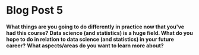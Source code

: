 # Blog Post 5

**What things are you going to do differently in practice now that you've had this course?**
**Data science (and statistics) is a huge field. What do you hope to do in relation to data science (and statistics) in your future career?**
**What aspects/areas do you want to learn more about?**
